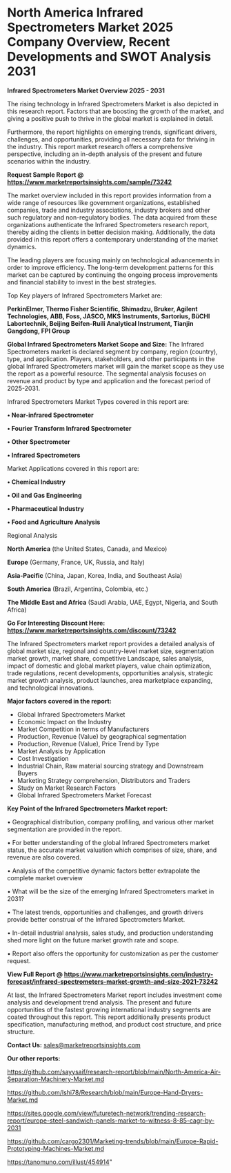 # North America Infrared Spectrometers Market 2025 Company Overview, Recent Developments and SWOT Analysis 2031

<Strong> Infrared Spectrometers Market Overview 2025 - 2031</strong>

The rising technology in Infrared Spectrometers Market is also depicted in this research report. Factors that are boosting the growth of the market, and giving a positive push to thrive in the global market is explained in detail.

Furthermore, the report highlights on emerging trends, significant drivers, challenges, and opportunities, providing all necessary data for thriving in the industry. This report market research offers a comprehensive perspective, including an in-depth analysis of the present and future scenarios within the industry.

<strong>Request Sample Report @ <a href=https://www.marketreportsinsights.com/sample/73242>https://www.marketreportsinsights.com/sample/73242</a></strong>

The market overview included in this report provides information from a wide range of resources like government organizations, established companies, trade and industry associations, industry brokers and other such regulatory and non-regulatory bodies. The data acquired from these organizations authenticate the Infrared Spectrometers research report, thereby aiding the clients in better decision making. Additionally, the data provided in this report offers a contemporary understanding of the market dynamics.

The leading players are focusing mainly on technological advancements in order to improve efficiency. The long-term development patterns for this market can be captured by continuing the ongoing process improvements and financial stability to invest in the best strategies.

Top Key players of Infrared Spectrometers Market are:

<strong>PerkinElmer, Thermo Fisher Scientific, Shimadzu, Bruker, Agilent Technologies, ABB, Foss, JASCO, MKS Instruments, Sartorius, BüCHI Labortechnik, Beijing Beifen-Ruili Analytical Instrument, Tianjin Gangdong, FPI Group</strong>

<strong><b>Global Infrared Spectrometers Market Scope and Size:</b></strong>
The Infrared Spectrometers market is declared segment by company, region (country), type, and application. Players, stakeholders, and other participants in the global Infrared Spectrometers market will gain the market scope as they use the report as a powerful resource. The segmental analysis focuses on revenue and product by type and application and the forecast period of 2025-2031.

Infrared Spectrometers Market Types covered in this report are:

<strong>• Near-infrared Spectrometer

• Fourier Transform Infrared Spectrometer

• Other Spectrometer

• Infrared Spectrometers</strong>

Market Applications covered in this report are:

<strong>• Chemical Industry

• Oil and Gas Engineering

• Pharmaceutical Industry

• Food and Agriculture Analysis</strong> 

Regional Analysis

<strong>North America</strong> (the United States, Canada, and Mexico)

<strong>Europe</strong> (Germany, France, UK, Russia, and Italy)

<strong>Asia-Pacific</strong> (China, Japan, Korea, India, and Southeast Asia)

<strong>South America</strong> (Brazil, Argentina, Colombia, etc.)

<strong>The Middle East and Africa</strong> (Saudi Arabia, UAE, Egypt, Nigeria, and South Africa)

<strong>Go For Interesting Discount Here: <a href=https://www.marketreportsinsights.com/discount/73242>https://www.marketreportsinsights.com/discount/73242</a></strong>

The Infrared Spectrometers market report provides a detailed analysis of global market size, regional and country-level market size, segmentation market growth, market share, competitive Landscape, sales analysis, impact of domestic and global market players, value chain optimization, trade regulations, recent developments, opportunities analysis, strategic market growth analysis, product launches, area marketplace expanding, and technological innovations.

<strong><b>Major factors covered in the report:</b></strong>
<ul>
  <li>Global Infrared Spectrometers Market </li>
  <li>Economic Impact on the Industry</li>
  <li>Market Competition in terms of Manufacturers</li>
  <li>Production, Revenue (Value) by geographical segmentation</li>
  <li>Production, Revenue (Value), Price Trend by Type</li>
  <li>Market Analysis by Application</li>
  <li>Cost Investigation</li>
  <li>Industrial Chain, Raw material sourcing strategy and Downstream Buyers</li>
  <li>Marketing Strategy comprehension, Distributors and Traders</li>
  <li>Study on Market Research Factors</li>
  <li>Global Infrared Spectrometers Market Forecast</li>
</ul>

<strong><b>Key Point of the Infrared Spectrometers Market report:</b></strong>

• Geographical distribution, company profiling, and various other market segmentation are provided in the report.

• For better understanding of the global Infrared Spectrometers market status, the accurate market valuation which comprises of size, share, and revenue are also covered.

• Analysis of the competitive dynamic factors better extrapolate the complete market overview

• What will be the size of the emerging Infrared Spectrometers market in 2031?

• The latest trends, opportunities and challenges, and growth drivers provide better construal of the Infrared Spectrometers Market.

• In-detail industrial analysis, sales study, and production understanding shed more light on the future market growth rate and scope.

• Report also offers the opportunity for customization as per the customer request.

<strong><b>View Full Report @ <a href=https://www.marketreportsinsights.com/industry-forecast/infrared-spectrometers-market-growth-and-size-2021-73242>https://www.marketreportsinsights.com/industry-forecast/infrared-spectrometers-market-growth-and-size-2021-73242</a></b></strong>


At last, the Infrared Spectrometers Market report includes investment come analysis and development trend analysis. The present and future opportunities of the fastest growing international industry segments are coated throughout this report. This report additionally presents product specification, manufacturing method, and product cost structure, and price structure.

<strong>Contact Us:</strong>
sales@marketreportsinsights.com

<strong>Our other reports:</strong>

<a href=https://github.com/sayysaif/research-report/blob/main/North-America-Air-Separation-Machinery-Market.md>https://github.com/sayysaif/research-report/blob/main/North-America-Air-Separation-Machinery-Market.md</a>

<a href=https://github.com/Ishi78/Research/blob/main/Europe-Hand-Dryers-Market.md>https://github.com/Ishi78/Research/blob/main/Europe-Hand-Dryers-Market.md</a>

<a href=https://sites.google.com/view/futuretech-network/trending-research-report/europe-steel-sandwich-panels-market-to-witness-8-85-cagr-by-2031>https://sites.google.com/view/futuretech-network/trending-research-report/europe-steel-sandwich-panels-market-to-witness-8-85-cagr-by-2031</a>

<a href=https://github.com/cargo2301/Marketing-trends/blob/main/Europe-Rapid-Prototyping-Machines-Market.md>https://github.com/cargo2301/Marketing-trends/blob/main/Europe-Rapid-Prototyping-Machines-Market.md</a>

<a href=https://tanomuno.com/illust/454914>https://tanomuno.com/illust/454914</a>"
